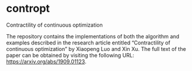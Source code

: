 # contropt
Contractility of continuous optimization

The repository contains the implementations of both the algorithm and examples described in the research article entitled “Contractility of continuous optimization” by Xiaopeng Luo and Xin Xu. The full text of the paper can be obtained by visiting the following URL: https://arxiv.org/abs/1909.01123.
